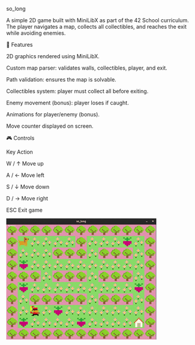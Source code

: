 so_long


A simple 2D game built with MiniLibX as part of the 42 School curriculum.
The player navigates a map, collects all collectibles, and reaches the exit while avoiding enemies.



📌 Features

2D graphics rendered using MiniLibX.

Custom map parser: validates walls, collectibles, player, and exit.

Path validation: ensures the map is solvable.

Collectibles system: player must collect all before exiting.

Enemy movement (bonus): player loses if caught.

Animations for player/enemy (bonus).

Move counter displayed on screen.



🎮 Controls

Key	Action

W / ↑	Move up

A / ←	Move left

S / ↓	Move down

D / →	Move right

ESC	Exit game



![Demo](game.gif)
